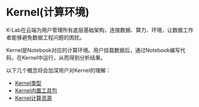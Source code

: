 # Kernel(计算环境)

K-Lab在云端为用户管理所有底层基础架构，连接数据、算力、环境，让数据工作者能够避免数据工程问题的困扰。

Kernel是Notebook对应的计算环境。用户挂载数据后，通过Notebook编写代码，在Kernel中运行，从而得到分析结果。

以下几个概念将会加深用户对Kernel的理解：
* [Kernel类型](./kernel_type)
* [Kernel内置工具包](./kernel_pkg.md)
* [Kernel计算资源](./kernel_computing_source.md)